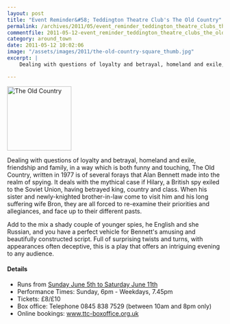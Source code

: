 ```yaml
---
layout: post
title: "Event Reminder&#58; Teddington Theatre Club's The Old Country"
permalink: /archives/2011/05/event_reminder_teddington_theatre_clubs_the_old_co.html
commentfile: 2011-05-12-event_reminder_teddington_theatre_clubs_the_old_co
category: around_town
date: 2011-05-12 10:02:06
image: "/assets/images/2011/the-old-country-square_thumb.jpg"
excerpt: |
    Dealing with questions of loyalty and betrayal, homeland and exile, friendship and family, in a way which is both funny and touching, The Old Country, written in 1977 is of several forays that Alan Bennett made into the realm of spying.  It deals with the mythical case if Hilary, a British spy exiled to the Soviet Union, having betrayed king, country and class.  When his sister and newly-knighted brother-in-law come to visit him and his long suffering wife Bron, they are all forced to re-examine their priorities and allegiances, and face up to their different pasts.

---
```


<a href="/assets/images/2011/the-old-country-square.jpg" title="See larger version of - The Old Country"><img src="/assets/images/2011/the-old-country-square_thumb.jpg" width="150" height="150" alt="The Old Country" class="photo right" /></a>

Dealing with questions of loyalty and betrayal, homeland and exile, friendship and family, in a way which is both funny and touching, The Old Country, written in 1977 is of several forays that Alan Bennett made into the realm of spying. It deals with the mythical case if Hilary, a British spy exiled to the Soviet Union, having betrayed king, country and class. When his sister and newly-knighted brother-in-law come to visit him and his long suffering wife Bron, they are all forced to re-examine their priorities and allegiances, and face up to their different pasts.

Add to the mix a shady couple of younger spies, he English and she Russian, and you have a perfect vehicle for Bennett's amusing and beautifully constructed script. Full of surprising twists and turns, with appearances often deceptive, this is a play that offers an intriguing evening to any audience.

#### Details

-   Runs from [Sunday June 5th to Saturday June 11th](/event/play/200705142796)
-   Performance Times: Sunday, 6pm - Weekdays, 7.45pm
-   Tickets: £8/£10
-   Box office: Telephone 0845 838 7529 (between 10am and 8pm only)
-   Online bookings: www.ttc-boxoffice.org.uk
